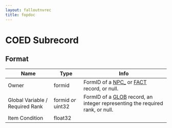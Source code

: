 ```yaml
---
layout: falloutnvrec
title: fopdoc
---
```

COED Subrecord
==========

## Format

Name | Type | Info
-----|------|-----
Owner | formid | FormID of a [NPC_](../NPC_.html) or [FACT](../FACT.html) record, or null.
Global Variable / Required Rank | formid *or* uint32 | FormID of a [GLOB](../GLOB.html) record, an integer representing the required rank, or null.
Item Condition | float32 |
 
